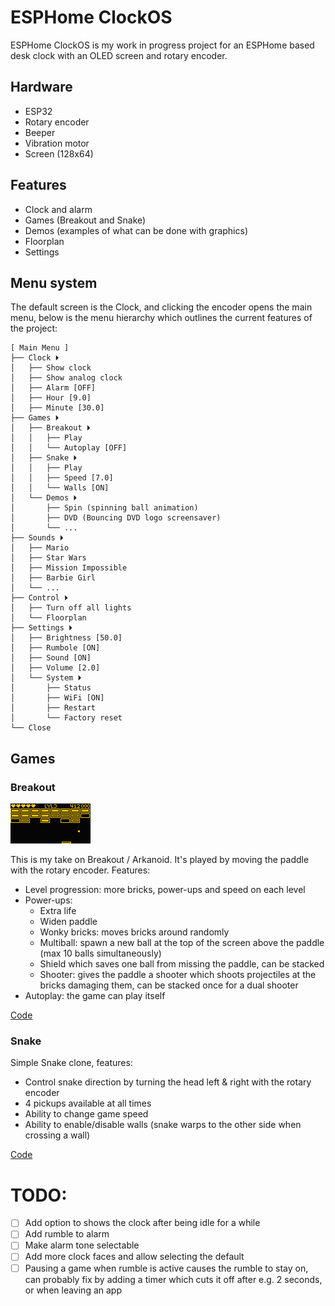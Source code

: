 # ESPHome ClockOS

ESPHome ClockOS is my work in progress project for an ESPHome based desk clock with an OLED screen and rotary encoder.

## Hardware
- ESP32
- Rotary encoder
- Beeper
- Vibration motor
- Screen (128x64)

## Features
- Clock and alarm
- Games (Breakout and Snake)
- Demos (examples of what can be done with graphics)
- Floorplan
- Settings


## Menu system
The default screen is the Clock, and clicking the encoder opens the main menu, below is the menu hierarchy which outlines the current features of the project:

    [ Main Menu ]
    ├── Clock ⏵
    │   ├── Show clock
    │   ├── Show analog clock
    │   ├── Alarm [OFF]
    │   ├── Hour [9.0]
    │   ├── Minute [30.0]
    ├── Games ⏵
    │   ├── Breakout ⏵
    │   │   ├── Play
    │   │   └── Autoplay [OFF]
    │   ├── Snake ⏵
    │   │   ├── Play
    │   │   ├── Speed [7.0]
    │   │   └── Walls [ON]
    │   └── Demos ⏵
    │       ├── Spin (spinning ball animation)
    │       ├── DVD (Bouncing DVD logo screensaver)
    │       └── ...
    ├── Sounds ⏵
    │   ├── Mario
    │   ├── Star Wars
    │   ├── Mission Impossible
    │   ├── Barbie Girl
    │   └── ...
    ├── Control ⏵
    │   ├── Turn off all lights
    │   └── Floorplan
    ├── Settings ⏵
    │   ├── Brightness [50.0]
    │   ├── Rumbole [ON]
    │   ├── Sound [ON]
    │   ├── Volume [2.0]
    │   └── System ⏵
    │       ├── Status
    │       ├── WiFi [ON]
    │       ├── Restart
    │       └── Factory reset
    └── Close



## Games

### Breakout
![Breakout Game Screenshot](assets/breakout-screen-1.png)

This is my take on Breakout / Arkanoid. It's played by moving the paddle with the rotary encoder. Features:

- Level progression: more bricks, power-ups and speed on each level
- Power-ups:
    - Extra life
    - Widen paddle
    - Wonky bricks: moves bricks around randomly
    - Multiball: spawn a new ball at the top of the screen above the paddle (max 10 balls simultaneously)
    - Shield which saves one ball from missing the paddle, can be stacked
    - Shooter: gives the paddle a shooter which shoots projectiles at the bricks damaging them, can be stacked once for a dual shooter
- Autoplay: the game can play itself


[Code](clockos/packages/games/breakout/breakout.cpp)

### Snake
Simple Snake clone, features:
- Control snake direction by turning the head left & right with the rotary encoder
- 4 pickups available at all times
- Ability to change game speed
- Ability to enable/disable walls (snake warps to the other side when crossing a wall)

[Code](clockos/packages/games/snake/snake.cpp)

# TODO:
- [ ] Add option to shows the clock after being idle for a while
- [ ] Add rumble to alarm
- [ ] Make alarm tone selectable
- [ ] Add more clock faces and allow selecting the default
- [ ] Pausing a game when rumble is active causes the rumble to stay on, can probably fix by adding a timer which cuts it off after e.g. 2 seconds, or when leaving an app
